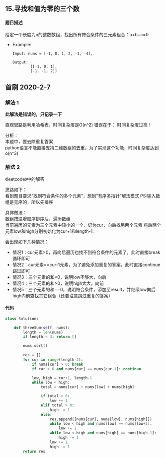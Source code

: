 ## 15.寻找和值为零的三个数
#### 题目描述
给定一个长度为n的整数数组，找出所有符合条件的三元素组合：a+b+c=0

- Example:
    ```
    Input: nums = [-1, 0, 1, 2, -1, -4],

    Output:
            [[-1, 0, 1],
            [-1, -1, 2]]
    ```

## 首刷 2020-2-7
### 解法 1
**此解法是错误的，只记录一下**

直观思路是利用哈希表，时间复杂度是O(n^2)
错误在于：
时间复杂度过高！

分析：  
本题中，要去除重复答案  
python语言不能直接支持二维数组的去重，为了实现这个功能，时间复杂度达到o(n^3)



### 解法 2
《leetcode》中的解答  

思路如下：  
看到题目要求“找到符合条件的多个元素”，想到“有序多指针”解法模式
PS:输入数组是无序的，所以先排序

具体做法：  
数组按递增顺序排序后，遍历数组  
当前遍历的元素为三个元素中较小的一个，记为cur，向后找另两个元素
将后两个元素low和high分别初始化为cur+1和length-1.  

会出现如下几种情况：
- 情况1：cur元素>0，再向后遍历也找不到符合条件的元素了，此时直接break循环即可
- 情况2：cur元素==cur-1元素，为了避免添加重复的答案，此时直接continue跳过即可
- 情况3：三个元素的和<0，说明low不够大，向后
- 情况4：三个元素的和>0，说明high太大，向前
- 情况5：三个元素的和==0，说明符合条件，添加至result，并继续low向后high向前查找其它组合（还要注意跳过重复的答案）

#### 代码
```python
class Solution:

	def threeSum(self, nums):
		length = len(nums)
        if length < 3: return []

        nums.sort()
       
        res = []
        for cur in range(length-2):
            if nums[cur] > 0: break
            if cur > 0 and nums[cur] == nums[cur-1]: continue

			low, high = cur+1, length-1
			while low < high:
				total = nums[cur] + nums[low] + nums[high]

				if total < 0:
					low += 1
				elif total > 0:
					high -= 1
				else:
					res.append([nums[cur], nums[low], nums[high]])
					while low < high and nums[low] == nums[low+1]:
						low += 1
					while low < high and nums[high] == nums[high-1]:
						high -= 1
					low += 1
					high -= 1
		return res
```